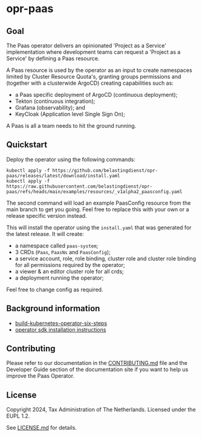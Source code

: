 # opr-paas

## Goal

The Paas operator delivers an opinionated 'Project as a Service' implementation where
development teams can request a 'Project as a Service' by defining a Paas resource.

A Paas resource is used by the operator as an input to create namespaces limited
by Cluster Resource Quota's, granting groups permissions and (together with a clusterwide
ArgoCD) creating capabilities such as:

- a Paas specific deployment of ArgoCD (continuous deployment);
- Tekton (continuous integration);
- Grafana (observability); and
- KeyCloak (Application level Single Sign On);

A Paas is all a team needs to hit the ground running.

## Quickstart

Deploy the operator using the following commands:

```
kubectl apply -f https://github.com/belastingdienst/opr-paas/releases/latest/download/install.yaml
kubectl apply -f https://raw.githubusercontent.com/belastingdienst/opr-paas/refs/heads/main/examples/resources/_v1alpha2_paasconfig.yaml
```

The second command will load an example PaasConfig resource from the main branch
to get you going. Feel free to replace this with your own or a release specific
version instead.

This will install the operator using the `install.yaml` that was generated for the
latest release. It will create:

- a namespace called `paas-system`;
- 3 CRDs (`Paas`, `PaasNs` and `PaasConfig`);
- a service account, role, role binding, cluster role and cluster role binding for
  all permissions required by the operator;
- a viewer & an editor cluster role for all crds;
- a deployment running the operator;

Feel free to change config as required.

## Background information

- [build-kubernetes-operator-six-steps](https://developers.redhat.com/articles/2021/09/07/build-kubernetes-operator-six-steps#setup_and_prerequisites)
- [operator sdk installation instructions](https://sdk.operatorframework.io/docs/installation/)

## Contributing

Please refer to our documentation in the [CONTRIBUTING.md](./CONTRIBUTING.md) file
and the Developer Guide section of the documentation site if you want to help us
improve the Paas Operator.

## License

Copyright 2024, Tax Administration of The Netherlands.
Licensed under the EUPL 1.2.

See [LICENSE.md](./LICENSE.md) for details.

